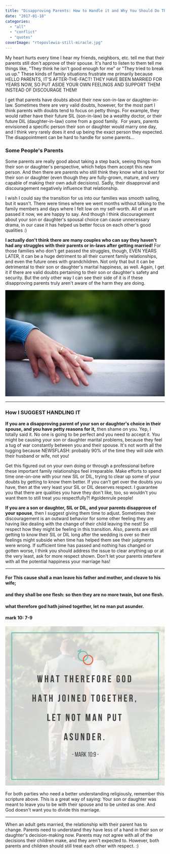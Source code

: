 ```yaml
---
title: "Disapproving Parents: How to Handle it and Why You Should Do That Now"
date: "2017-01-18"
categories: 
  - "all"
  - "conflict"
  - "quotes"
coverImage: "rtepovlewia-still-miracle.jpg"
---
```


My heart hurts every time I hear my friends, neighbors, etc. tell me that their parents still don't approve of their spouse. It's hard to listen to them tell me things like, "They think he isn't good enough for me" or "They tried to break us up." These kinds of family situations frustrate me primarily because HELLO PARENTS, IT'S AFTER-THE-FACT! THEY HAVE BEEN MARRIED FOR YEARS NOW, SO PUT ASIDE YOUR OWN FEELINGS AND SUPPORT THEM INSTEAD OF DISCOURAGE THEM!

I get that parents have doubts about their new son-in-law or daughter-in-law. Sometimes there are very valid doubts, however, for the most part I think parents with doubts tend to focus on petty things. For example, they would rather have their future SIL (son-in-law) be a wealthy doctor, or their future DIL (daughter-in-law) come from a good family.  For years, parents envisioned a specific person their son or daughter would marry one day, and I think very rarely does it end up being the exact person they expected. The disappointment can be hard to handle for some parents...

### Some People's Parents

Some parents are really good about taking a step back, seeing things from their son or daughter's perspective, which helps them accept this new person. And then there are parents who still think they know what is best for their son or daughter (even though they are fully-grown, mature, and very capable of making their own adult decisions). Sadly, their disapproval and discouragement negatively influence that relationship.

I wish I could say the transition for us into our families was smooth sailing, but it wasn't. There were times where we went months without talking to the family members and days where I felt low on my self-worth. All of us are passed it now, we are happy to say. And though I think discouragement about your son or daughter's spousal choice can cause unnecessary drama, in our case it has helped us better focus on each other's good qualities :)

**I actually don't think there are many couples who can say they haven't had any struggles with their parents or in-laws after getting married!** For those families who don't get passed the struggles, though, EVEN YEARS LATER, it can be a huge detriment to all their current family relationships, and even the future ones with grandchildren. Not only that but it can be detrimental to their son or daughter's marital happiness, as well. Again, I get it if there are valid doubts pertaining to their son or daughter's safety and security. But the only other way I can see their side of it is if these disapproving parents truly aren't aware of the harm they are doing.

![mark 10:9 , mark scriptures on man and wife, scriptures on man and wife, cleave to his wife, mark 10: 7-9, marriage quotes, biblical quotes about marriage, disapproving parents, disapproving parents of son in law, disapproving parents of daughter in law, how to deal with in laws, struggles with in laws, disrespectful in laws, marriage advice, extended family in marriage, dealing with extended family in marriage, healthy extended family relationships, newlywed help,](images/zss1s9df5aq-thomas-curryer.jpg)

* * *

### How I SUGGEST HANDLING IT

**If you are a disapproving parent of your son or daughter's choice in their spouse, and you have petty reasons for it,** then shame on you. Yep, I totally said it. No one is going to be perfect and you need to accept it. You might be causing your son or daughter marital problems, because they feel a tug of war constantly between you and their spouse. It's not worth all the tugging because NEWSFLASH: probably 90% of the time they will side with their husband or wife, not you!

Get this figured out on your own doing or through a professional before these important family relationships feel irreparable. Make efforts to spend time one-on-one with your new SIL or DIL, trying to clear up some of your doubts by getting to know them better. If you can't get over the doubts you have, then at the very least your SIL or DIL deserves respect. I guarantee you that there are qualities you have they don't like, too, so wouldn't you want them to still treat you respectfully?! #goldenrule people!

**If you are a son or daughter, SIL or DIL, and your parents disapprove of your spouse**, then I suggest giving them time to adjust. Sometimes their discouragement is an outward behavior for some other feeling they are having like dealing with the change of their child leaving the nest! So respect how they might be feeling in this transition. Also, parents are still getting to know their SIL or DIL long after the wedding is over so their feelings might subside when time has helped them see their judgments were wrong. If sufficient time has passed and nothing has changed or gotten worse, I think you should address the issue to clear anything up or at the very least, ask for more respect shown. Don't let your parents interfere with all the potential happiness your marriage has!

* * *

#### For This cause shall a man leave his father and mother, and cleave to his wife;

#### and they shall be one flesh: so then they are no more twain, but one flesh.

#### what therefore god hath joined together, let no man put asunder.

#### mark 10: 7-9

![mark 10:9 , mark scriptures on man and wife, scriptures on man and wife, cleave to his wife, mark 10: 7-9, marriage quotes, biblical quotes about marriage, disapproving parents, disapproving parents of son in law, disapproving parents of daughter in law, how to deal with in laws, struggles with in laws, disrespectful in laws, marriage advice, extended family in marriage, dealing with extended family in marriage, healthy extended family relationships, newlywed help,](images/design-option-for-quotes.png)

For both parties who need a better understanding religiously, remember this scripture above. This is a great way of saying: Your son or daughter was meant to leave you to be with their spouse and to be united as one. And God doesn't want you to divide this marriage.

* * *

When an adult gets married, the relationship with their parent has to change. Parents need to understand they have less of a hand in their son or daughter's decision-making now. Parents may not agree with all of the decisions their children make, and they aren't expected to. However, both parents and children should still treat each other with respect. :)
